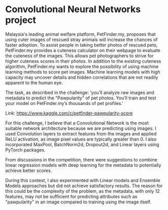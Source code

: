 # Convolutional Neural Networks project

Malaysia's leading animal welfare platform, PetFinder.my, proposes that using cuter images of rescued stray animals will increase the chances of faster adoption. To assist people in taking better photos of rescued pets, PetFinder.my provides a cuteness calculator on their webpage to evaluate the cuteness of the images. This allows pet photographers to strive for higher cuteness scores in their photos. In addition to the existing cuteness algorithm, PetFinder.my wants to explore the possibility of using machine learning methods to score pet images. Machine learning models with high capacity may uncover details and hidden correlations that are not readily apparent to the human eye.

The task, as described in the challenge: ‘you’ll analyze raw images and metadata to predict the "Pawpularity"
of pet photos. You’ll train and test your model on PetFinder.my’s thousands of pet profiles.'

Link: https://www.kaggle.com/c/petfinder-pawpularity-score

For this challenge, I believe that a Convolutional Network is the most suitable network architecture because we are predicting using images. I used Convolution layers to extract features from the images and applied ReLU activation, as image pixel values are typically greater than 0. I also incorporated MaxPool, BatchNorm2d, Dropout2d, and Linear layers using PyTorch packages.

From discussions in the competition, there were suggestions to combine linear regression models with deep learning for the metadata to potentially achieve better scores. 

During this contest, I also experimented with Linear models and Ensemble Models approaches but did not achieve satisfactory results. The reason for this could be the complexity of the problem, as the metadata, with only 12 features, may not be sufficient for predicting attributes such as "pawpularity" in an image compared to training using the image itself.
